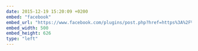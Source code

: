 ```yaml
---
date: 2015-12-19 15:20:09 +0200
embed: "facebook"
embed_url: "https://www.facebook.com/plugins/post.php?href=https%3A%2F%2Fwww.facebook.com%2Fnatalia.kacedan%2Fposts%2F984268601644071&width=500"
embed_width: 500
embed_height: 626
type: "left"
---
```

